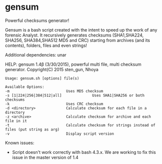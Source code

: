 # gensum
Powerful checksums generator!

Gensum is a bash script created with the intent to speed up the work of any forensic Analyst.
It recursively generates checksums (SHA1,SHA224, SHA256, SHA384,SHA512 MD5 and CRC) starting from archives (and its contents), folders, files and even strings!

Additional dependencies: unar

HELP:
	gensum 1.4β (3/30/2015), powerful multi file, multi checksum generator.
	Copyright(C) 2015 sten_gun, Nhoya  
	
	Usage: gensum.sh [options] file(s)
	
	Available Options:
	-m                          Uses MD5 checksum
	-s [1|224|256|384|512|all]              Uses SHA1|SHA256 or both checksums
	-k                          Uses CRC checksum
	-d <directory>              Calculate checksum for each file in a directory
	-z <archive>                Calculate checksum for archive and each file in it
	-t                          Calculate checksum for strings instead of files (put string as arg)
	-v                          Display script version

	

Known issues: 
- Script doesn't work correctly with bash 4.3.x. We are working to fix this issue in the master version of 1.4 
